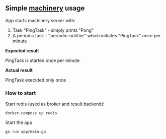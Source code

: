 ## Simple [machinery](https://github.com/RichardKnop/machinery) usage

App starts machinery server with:

1. Task "PingTask" - simply prints "Pong"
2. A periodic task - "periodic-notifier" which initiates "PingTask" once per minute

**Expected result**

PingTask is started once per minute

**Actual result**

PingTask executed only once


### How to start

Start redis (used as broker and result backend):
```
docker-compose up redis
```

Start the app
```
go run app/main.go
```